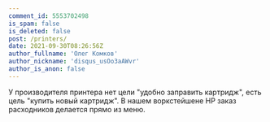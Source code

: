 ```yaml
---
comment_id: 5553702498
is_spam: false
is_deleted: false
post: /printers/
date: 2021-09-30T08:26:56Z
author_fullname: 'Олег Комков'
author_nickname: 'disqus_usOo3aAWvr'
author_is_anon: false
---
```


<p>У производителя принтера нет цели "удобно заправить картридж", есть цель "купить новый картридж". В нашем воркстейшене HP заказ расходников делается прямо из меню.</p>
